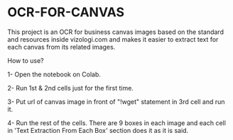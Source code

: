 # OCR-FOR-CANVAS

This project is an OCR for business canvas images based on the standard and resources inside vizologi.com and makes it easier to extract text for each canvas from its related images.

How to use?

1- Open the notebook on Colab.

2- Run 1st & 2nd cells just for the first time.

3- Put url of canvas image in front of "!wget" statement in 3rd cell and run it.

4- Run the rest of the cells. There are 9 boxes in each image and each cell in 'Text Extraction From Each Box' section does it as it is said.
